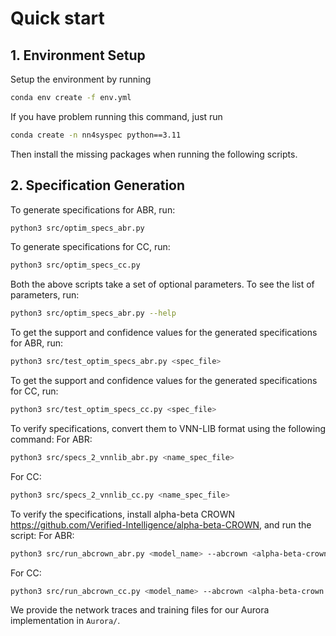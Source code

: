 # Quick start
## 1. Environment Setup
Setup the environment by running 

```bash
conda env create -f env.yml
```

If you have problem running this command, just run

```bash
conda create -n nn4syspec python==3.11
```

Then install the missing packages when running the following scripts.

## 2. Specification Generation

To generate specifications for ABR, run:
```bash
python3 src/optim_specs_abr.py
```

To generate specifications for CC, run:
```bash
python3 src/optim_specs_cc.py
```

Both the above scripts take a set of optional parameters. To see the list of parameters, run:
```bash
python3 src/optim_specs_abr.py --help
```

To get the support and confidence values for the generated specifications for ABR, run:
```bash
python3 src/test_optim_specs_abr.py <spec_file>
```

To get the support and confidence values for the generated specifications for CC, run:
```bash
python3 src/test_optim_specs_cc.py <spec_file>
```

To verify specifications, convert them to VNN-LIB format using the following command:
For ABR:
```bash
python3 src/specs_2_vnnlib_abr.py <name_spec_file>
```

For CC:
```bash
python3 src/specs_2_vnnlib_cc.py <name_spec_file>
```

To verify the specifications, install alpha-beta CROWN https://github.com/Verified-Intelligence/alpha-beta-CROWN, and run the script:
For ABR:
```bash
python3 src/run_abcrown_abr.py <model_name> --abcrown <alpha-beta-crown path>
```

For CC:
```bash
python3 src/run_abcrown_cc.py <model_name> --abcrown <alpha-beta-crown path>
```

We provide the network traces and training files for our Aurora implementation in ```Aurora/```.